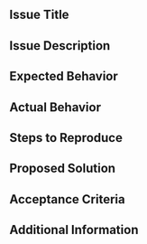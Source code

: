 ## Issue Title

[//]: # (Provide a descriptive and concise title for the issue)

## Issue Description

[//]: # (Provide a detailed description of the issue, including the context and any relevant background information.)

## Expected Behavior

[//]: # (Describe the behavior or outcome that you expect to see as a result of this issue being addressed.)

## Actual Behavior

[//]: # (Describe the behavior or outcome that you are currently seeing, which is causing this issue.)

## Steps to Reproduce

[//]: # (Provide a detailed list of steps that can be used to reproduce the issue, including any relevant code snippets, screenshots, or other details.)

## Proposed Solution

[//]: # (If you have any ideas or proposals for how to address this issue, please describe them here. This can include design or frontend changes that may be required, as well as any other relevant details.)

## Acceptance Criteria

[//]: # (Provide a list of criteria that must be met in order for this issue to be considered resolved. This can include specific design or frontend changes that need to be implemented, as well as any other relevant details.)

## Additional Information

[//]: # (Include any other relevant information or details that may be useful in addressing this issue, such as related issues, dependencies, or constraints.) 
